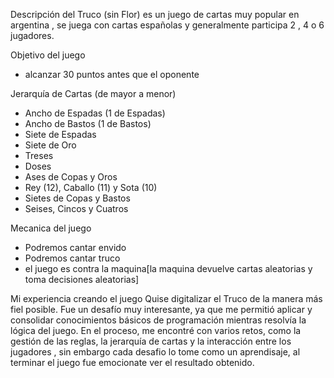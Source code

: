 Descripción del Truco (sin Flor)
es un juego de cartas muy popular en argentina , se juega con cartas españolas y generalmente participa 2 , 4 o 6 jugadores.

Objetivo del juego
- alcanzar 30 puntos antes que el oponente


Jerarquía de Cartas (de mayor a menor)
- Ancho de Espadas (1 de Espadas)
- Ancho de Bastos (1 de Bastos)
- Siete de Espadas
- Siete de Oro
- Treses
- Doses
- Ases de Copas y Oros
- Rey (12), Caballo (11) y Sota (10)
- Sietes de Copas y Bastos
- Seises, Cincos y Cuatros


Mecanica del juego
- Podremos cantar envido
- Podremos cantar truco
- el juego es contra la maquina[la maquina devuelve cartas aleatorias y toma decisiones aleatorias]

Mi experiencia creando el juego
Quise digitalizar el Truco de la manera más fiel posible. Fue un desafío muy interesante, ya que me permitió aplicar y consolidar conocimientos básicos de programación mientras resolvía la lógica del juego.
En el proceso, me encontré con varios retos, como la gestión de las reglas, la jerarquía de cartas y la interacción entre los jugadores , sin embargo cada desafio lo tome como un aprendisaje, al terminar el juego fue emocionate
ver el resultado obtenido.



